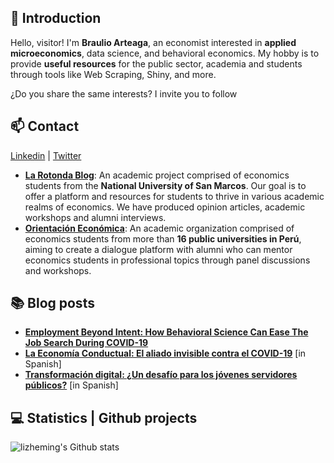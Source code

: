 ## 👋 Introduction

Hello, visitor! I'm **Braulio Arteaga**, an economist interested in **applied microeconomics**, data science, and behavioral economics. My hobby is to provide **useful resources** for the public sector, academia and students through tools like Web Scraping, Shiny, and more. 

¿Do you share the same interests? I invite you to follow 

## 📫 Contact

 [Linkedin](https://www.linkedin.com/in/braulioarteaga/)   |   [Twitter](https://twitter.com/BraulioArt23)

- [**La Rotonda Blog**](https://www.facebook.com/larotonda.blog/): An academic project comprised of economics students from the **National University of San Marcos**. Our goal is to offer a platform and resources for students to thrive in various academic realms of economics. We have produced opinion articles, academic workshops and alumni interviews.
- [**Orientación Económica**](https://www.facebook.com/orientacioneconomicaperu): An academic organization comprised of economics students from more than **16 public universities in Perú**, aiming to create a dialogue platform with alumni who can mentor economics students in professional topics through panel discussions and workshops.

## 📚 Blog posts

- [**Employment Beyond Intent: How Behavioral Science Can Ease The Job Search During COVID-19**](https://thedecisionlab.com/insights/development/employment-beyond-intent-how-behavioral-science-can-ease-the-job-search-during-covid-19/) 
- [**La Economía Conductual: El aliado invisible contra el COVID-19**](https://larotondablog.wixsite.com/larotonda/post/la-econom%C3%ADa-conductual-el-aliado-invisible-contra-el-covid-19) [in Spanish]
- [**Transformación digital: ¿Un desafío para los jóvenes servidores públicos?**](https://impacta.pe/post/transformaci%C3%B3n-digital-un-desaf%C3%ADo-para-los-j%C3%B3venes-servidores-p%C3%BAblicos?) [in Spanish]
 
## 💻 Statistics | Github projects

![lizheming's Github stats](https://github-readme-stats.vercel.app/api?username=braulio-arteaga&show_icons=true)


